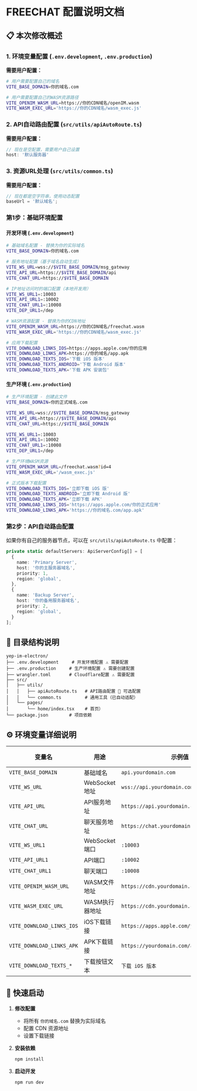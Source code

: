# FREECHAT 配置说明文档

## 📋 本次修改概述


### 1. 环境变量配置 (`.env.development`, `.env.production`)

**需要用户配置：**
```bash
# 用户需要配置自己的域名
VITE_BASE_DOMAIN=你的域名.com

# 用户需要配置自己的WASM资源路径
VITE_OPENIM_WASM_URL=https://你的CDN域名/openIM.wasm
VITE_WASM_EXEC_URL='https://你的CDN域名/wasm_exec.js'
```

### 2. API自动路由配置 (`src/utils/apiAutoRoute.ts`)

**需要用户配置：**
```typescript
// 现在是空配置，需要用户自己设置
host: '默认服务器'
```

### 3. 资源URL处理 (`src/utils/common.ts`)

**需要用户配置：**
```typescript
// 现在都是空字符串，使用动态配置
baseUrl = '默认域名';
```


### 第1步：基础环境配置

#### 开发环境 (`.env.development`)
```bash
# 基础域名配置 - 替换为你的实际域名
VITE_BASE_DOMAIN=你的域名.com

# 服务地址配置（基于域名自动生成）
VITE_WS_URL=wss://$VITE_BASE_DOMAIN/msg_gateway
VITE_API_URL=https://$VITE_BASE_DOMAIN/api
VITE_CHAT_URL=https://$VITE_BASE_DOMAIN

# IP地址访问时的端口配置（本地开发用）
VITE_WS_URL1=:10003
VITE_API_URL1=:10002
VITE_CHAT_URL1=:10008
VITE_DEP_URL1=/dep

# WASM资源配置 - 替换为你的CDN地址
VITE_OPENIM_WASM_URL=https://你的CDN域名/freechat.wasm
VITE_WASM_EXEC_URL='https://你的CDN域名/wasm_exec.js'

# 应用下载配置
VITE_DOWNLOAD_LINKS_IOS=https://apps.apple.com/你的应用
VITE_DOWNLOAD_LINKS_APK=https://你的域名/app.apk
VITE_DOWNLOAD_TEXTS_IOS='下载 iOS 版本'
VITE_DOWNLOAD_TEXTS_ANDROID='下载 Android 版本'
VITE_DOWNLOAD_TEXTS_APK='下载 APK 安装包'
```


#### 生产环境 (`.env.production`)
```bash
# 生产环境配置 - 创建此文件
VITE_BASE_DOMAIN=你的正式域名.com

VITE_WS_URL=wss://$VITE_BASE_DOMAIN/msg_gateway
VITE_API_URL=https://$VITE_BASE_DOMAIN/api
VITE_CHAT_URL=https://$VITE_BASE_DOMAIN

VITE_WS_URL1=:10003
VITE_API_URL1=:10002
VITE_CHAT_URL1=:10008
VITE_DEP_URL1=/dep

# 生产环境WASM资源
VITE_OPENIM_WASM_URL=/freechat.wasm?id=4
VITE_WASM_EXEC_URL='/wasm_exec.js'

# 正式版本下载配置
VITE_DOWNLOAD_TEXTS_IOS='立即下载 iOS 版'
VITE_DOWNLOAD_TEXTS_ANDROID='立即下载 Android 版'
VITE_DOWNLOAD_TEXTS_APK='立即下载 APK'
VITE_DOWNLOAD_LINKS_IOS='https://apps.apple.com/你的正式应用'
VITE_DOWNLOAD_LINKS_APK='https://你的域名.com/app.apk'
```


### 第2步：API自动路由配置

如果你有自己的服务器节点，可以在 `src/utils/apiAutoRoute.ts` 中配置：

```typescript
private static defaultServers: ApiServerConfig[] = [
  {
    name: 'Primary Server',
    host: '你的主服务器域名',
    priority: 1,
    region: 'global',
  },
  {
    name: 'Backup Server', 
    host: '你的备用服务器域名',
    priority: 2,
    region: 'global',
  }
];
```

## 📁 目录结构说明

```
yep-im-electron/
├── .env.development     # 开发环境配置 ⚠️ 需要配置
├── .env.production     # 生产环境配置 ⚠️ 需要创建配置
├── wrangler.toml       # Cloudflare配置 ⚠️ 需要配置
├── src/
│   ├── utils/
│   │   ├── apiAutoRoute.ts   # API路由配置 🔸 可选配置
│   │   └── common.ts         # 通用工具（已自动适配）
│   └── pages/
│       └── home/index.tsx    # 首页）
└── package.json        # 项目依赖
```

## ⚙️ 环境变量详细说明

| 变量名 | 用途 | 示例值 | 必需 |
|--------|------|--------|------|
| `VITE_BASE_DOMAIN` | 基础域名 | `api.yourdomain.com` | ✅ |
| `VITE_WS_URL` | WebSocket地址 | `wss://api.yourdomain.com/msg_gateway` | ✅ |
| `VITE_API_URL` | API服务地址 | `https://api.yourdomain.com/api` | ✅ |
| `VITE_CHAT_URL` | 聊天服务地址 | `https://chat.yourdomain.com` | ✅ |
| `VITE_WS_URL1` | WebSocket端口 | `:10003` | 🔸 |
| `VITE_API_URL1` | API端口 | `:10002` | 🔸 |
| `VITE_CHAT_URL1` | 聊天端口 | `:10008` | 🔸 |
| `VITE_OPENIM_WASM_URL` | WASM文件地址 | `https://cdn.yourdomain.com/openIM.wasm` | ✅ |
| `VITE_WASM_EXEC_URL` | WASM执行器地址 | `https://cdn.yourdomain.com/wasm_exec.js` | ✅ |
| `VITE_DOWNLOAD_LINKS_IOS` | iOS下载链接 | `https://apps.apple.com/yourapp` | 🔸 |
| `VITE_DOWNLOAD_LINKS_APK` | APK下载链接 | `https://yourdomain.com/app.apk` | 🔸 |
| `VITE_DOWNLOAD_TEXTS_*` | 下载按钮文本 | `下载 iOS 版本` | 🔸 |

## 🚀 快速启动

1. **修改配置**
   - 将所有 `你的域名.com` 替换为实际域名
   - 配置 CDN 资源地址
   - 设置下载链接

2. **安装依赖**
   ```bash
   npm install 
   ```

3. **启动开发**
   ```bash
   npm run dev
   ```
